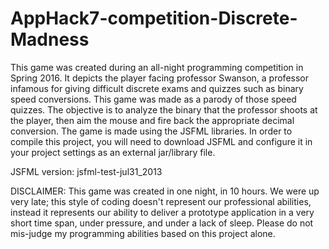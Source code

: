 # AppHack7-competition-Discrete-Madness
This game was created during an all-night programming competition in Spring 2016.
It depicts the player facing professor Swanson, a professor infamous for giving difficult discrete exams and
quizzes such as binary speed conversions. This game was made as a parody of those speed quizzes. 
The objective is to analyze the binary that the professor shoots at the player,
then aim the mouse and fire back the appropriate decimal conversion. 
The game is made using the JSFML libraries.
In order to compile this project, you will need to download JSFML and configure it in your project settings as
an external jar/library file. 

JSFML version: jsfml-test-jul31_2013


DISCLAIMER:
This game was created in one night, in 10 hours. We were up very late; this style of coding
doesn't represent our professional abilities, instead it represents our ability to deliver a
prototype application in a very short time span, under pressure, and under a lack of sleep.
Please do not mis-judge my programming abilities based on this project alone.  
